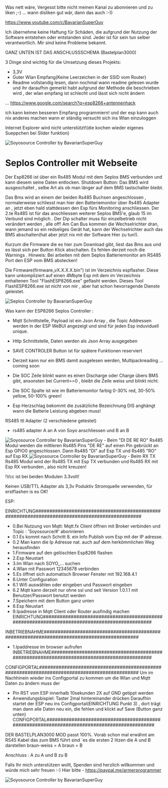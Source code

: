 Was nett wäre, Vergesst bitte nicht meinen Kanal zu abonnieren und zu liken ;-) ... wann disliken gut wär, dann das auch :-))

https://www.youtube.com/c/BavarianSuperGuy


Ich übernehme keine Haftung für Schäden, die aufgrund der Nutzung 
der Software entstehen oder entstanden sind. 
Jeder ist für sein tun selber verantwortlich.
Mir sind keine Probleme bekannt.

GANZ UNTEN IST DAS ANSCHLUSSSCHEMA (Bastelplan3000)

3 Dinge sind wichtig für die Umsetzung dieses Projekts:
- 3,3V
- Guter Wlan Empfang(Keine Leerzeichen in der SSID vom Router)
- Readme vollstandig lesen, dann nochmal
wann readme gelesen wurde und ihr daraufhin gemerkt habt
aufgrund der Methode die beschrieben wird ,
der wlan empfang ist schlecht und lässt sich nicht ändern

... https://www.google.com/search?q=esp8266+antennenhack

ich kann keinen besseren Empfang programmiern!
und der esp kann auch nix anderes machen 
wann er ständig versucht sich  ins Wlan einzuloggen


Internet Explorer wird nicht unterstützt!(die kochen wieder eigenes Sueppchen bei Slider funktion)

<img src="Seplos.png" alt="Soyosource Controller by BavarianSuperGuy"/>


# Seplos Controller mit Webseite
Der Esp8266 ist über ein Rs485 Modul mit dem Seplos BMS verbunden und kann diesem seine Daten entlocken.
Shutdown Button: Das BMS wird ausgeschaltet , selbe Art als ob man länger auf dem BMS tastschalter bleibt.

Das Bms wird an einem der beiden Rs485 Buchsen angeschlossen , normalerweise schliesst man hier den Batteriemonitor über Rs485 Adapter an , jetzt eben hald stattdessen den Esp fürs Monitoring anschliessen.
Der 2.te Rs485  ist für das anschliessen weiterer Seplos BMS'e, glaub 15  im Verbund sind möglich . 
Der Dip schalter muss für einzelbetrieb nicht verändert werden , alle off!
Am Can Bus kommen die Wechselrichter dran, wann jemand so ein redseliges Gerät hat, kann der Wechselrichter auch das BMS abschalten(hat aber jetzt nix mit der Software Hier zu tun!).

Kurzum die Firmware die es hier zum Download gibt, liest das Bms aus und es lässt sich per Button Klick abschalten.
Es fehlen derzeit  noch die Warnings .
Hinweis: Bei arbeiten mit dem Seplos Batteriemonitor am RS485 Port den ESP vom BMS abstecken!

Die Firmware(firmware_vX.X.X.X.bin") ist im Verzeichnis espflasher.
Diese kann unkompliziert auf einen 4Mbyte Esp mit dem im Verzeichnis enhaltenen
Tool "FlashESP8266.exe" geflasht werden. 
Dieses Tool FlashESP8266.exe ist nicht von mir , aber hat schon hevorragende Dienste geleistet.

<img src="Webseite SEPLOS Controller.png" alt="Seplos Controller by BavarianSuperGuy"/>

Was kann der ESP8266 Seplos Controller :

- Mqtt Schnittstelle, Payload ist ein Json Array , die Topic Addressen werden in der ESP WeBUI angezeigt und sind für jeden Esp induviduell unique.
- Http Schnittstelle, Daten werden als Json Array ausgegeben
- SAVE CONTROLER Button ist für spätere Funktionen reserviert
- Derzeit kann nur ein BMS damit ausgelesen werden, Multipackreading ... coming soon

- Die SOC Zeile blinkt wann es einen Discharge oder Charge übers BMS gibt, ansonsten bei Current==0 , bleibt die Zeile weiss und blinkt nicht.
- Die SOC Spalte ist wie im Batteriemonitor farbig 0-30% red, 30-50% yellow,  50-100% green!
- Esp Herzschlag bekommt die zusätzliche Bezeichnung DIS anghängt wann die Batterie Leistung abgeben muss!




RS485 ttl Adapter (2 verschiedene getestet)
- rs485 adapter A an A von Soyo anschliessen und B an B

<img src="rs485.png" alt="Soyosource Controller by BavarianSuperGuy"/>
- Beim "DI DE RE RO" Rs485 Modul
werden die mittleren Rs485 Pins "DE RE" auf einen Pin gebrückt an Esp GPIO0 angeschlossen.
Dann Rs485 "DI" auf Esp TX  und Rs485 "RO" auf Esp RX 

<img src="rs485_2 .png" alt="Soyosource Controller by BavarianSuperGuy"/>
- Beim RX TX Rs485 Modul
wird der Rs485 TX mit Esp TX verbunden und Rs485 RX mit Esp RX verbunden , also nicht kreuzen!

!Vcc ist bei beiden Modulen 3.3volt!

Keinen USB/TTL Adapter als 3,3v Poduktiv Stromquelle verwenden, für erstflashen is es OK!

ESP:

EINRICHTUNG##############################################################################################
- 0.Bei Nutzung von Mqtt: Mqtt.fx Client öffnen mit Broker verbinden und Topic : 'Soyosource/#' abonnieren
- 0.1 Es kommt nach Schritt 8. ein Info Publish vom Esp mit der IP adresse.
- 0.2 Man kann die Ip Adresse nat. auch auf dem herkömmlichen Weg herausfinden
- 1.Firmware auf den gelöschten Esp8266 flashen
- 2.Esp Neustart
- 3.Im Wlan nach SOYO_... suchen
- 4.Wlan mit Passwort 12345678 verbinden
- 5.Es öffnet sich automatisch Browser Fenster mit 192.168.4.1
- 6.Unter Configuration
- 6.1 Wifi auswählen oder eingeben und Passwort eingeben
- 6.2 Mqtt kann derzeit nur ohne ssl und seit Version 1.0.1.1 mit  Benutzer/Passwort benutzt werden
- 7.Speichern mit dem Button ganz unten
- 8.Esp Neustart
- 9.Ipadresse in Mqtt Client oder Router ausfindig machen
EINRICHTUNG#############################################################################################

INBETRIEBNAHME##########################################################################################
- 1.Ipaddresse im browser aufrufen
INBETRIEBNAHME##########################################################################################

CONFIGPORTAL############################################################################################
Um im Nachhinein wieder ins Configportal zu kommen um die Wlan und Mqtt Daten zu ändern muss der 
- Pin RST vom ESP innerhalb 10sekunden 2X auf GND getippt werden
- Anwendungsbispiel: Taster 2mal hintereinander drücken
Daraufhin startet der ESP neu ins Configportal(EINRICHTUNG Punkt 3) , dort trägt man dann alle Daten neu ein, die fehlen
und klickt auf Save (Button ganz unten)
CONFIGPORTAL############################################################################################


DER BASTELPLAN3000 MOD passt 100%.
Vorab schon mal erwähnt am RS45 Kabel das zum BMS führt sind ´es die ersten 2 litzen die A und B darstellen 
braun-weiss = A
braun = B

Anschluss : A zu A und B zu B


Falls Ihr mich unterstützen wollt, Spenden sind herzlich willkommen und würde mich sehr freuen :-)
Hier bitte - https://paypal.me/armerprogrammer

<img src="BastelPlan3000_Soyosource_Controller_by_BavarianSuperGuy.png" alt="Soyosource Controller by BavarianSuperGuy"/>

